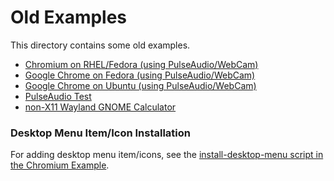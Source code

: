 Old Examples
============

This directory contains some old examples.

* [Chromium on RHEL/Fedora (using PulseAudio/WebCam)](chromium)
* [Google Chrome on Fedora (using PulseAudio/WebCam)](chrome_fedora)
* [Google Chrome on Ubuntu (using PulseAudio/WebCam)](chrome_ubuntu/)
* [PulseAudio Test](pulseaudio-test/)
* [non-X11 Wayland GNOME Calculator](wayland-test)

### Desktop Menu Item/Icon Installation

For adding desktop menu item/icons, see the
[install-desktop-menu script in the Chromium Example](chromium/install-desktop-menu).

